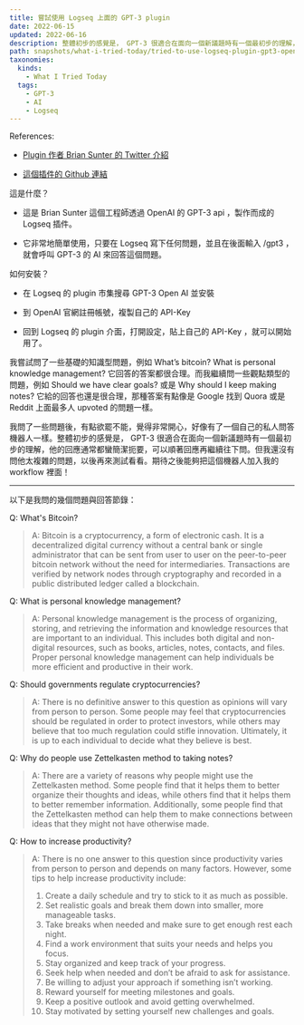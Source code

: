 ```yaml
---
title: 嘗試使用 Logseq 上面的 GPT-3 plugin
date: 2022-06-15
updated: 2022-06-16
description: 整體初步的感覺是， GPT-3 很適合在面向一個新議題時有一個最初步的理解，他的回應通常都蠻簡潔扼要，那種答案有點像是 Google 找到 Quora 或是 Reddit 上面最多人 upvoted 的問題一樣。
path: snapshots/what-i-tried-today/tried-to-use-logseq-plugin-gpt3-openai
taxonomies:
  kinds: 
    - What I Tried Today
  tags: 
    - GPT-3
    - AI
    - Logseq
---
```


References: 

* [Plugin 作者 Brian Sunter 的 Twitter 介紹](https://twitter.com/Bsunter/status/1533658894936907776)

* [這個插件的 Github 連結](https://github.com/briansunter/logseq-plugin-gpt3-openai)

這是什麼？

* 這是 Brian Sunter 這個工程師透過 OpenAI 的 GPT-3 api ，製作而成的 Logseq 插件。

* 它非常地簡單使用，只要在 Logseq 寫下任何問題，並且在後面輸入 /gpt3 ，就會呼叫 GPT-3 的 AI 來回答這個問題。

如何安裝？

* 在 Logseq 的 plugin 市集搜尋 GPT-3 Open AI 並安裝

* 到 OpenAI 官網註冊帳號，複製自己的 API-Key

* 回到 Logseq 的 plugin 介面，打開設定，貼上自己的 API-Key ，就可以開始用了。

我嘗試問了一些基礎的知識型問題，例如 What’s bitcoin? What is personal knowledge management? 它回答的答案都很合理。而我繼續問一些觀點類型的問題，例如 Should we have clear goals? 或是 Why should I keep making notes? 它給的回答也還是很合理，那種答案有點像是 Google 找到 Quora 或是 Reddit 上面最多人 upvoted 的問題一樣。

我問了一些問題後，有點欲罷不能，覺得非常開心，好像有了一個自己的私人問答機器人一樣。整體初步的感覺是， GPT-3 很適合在面向一個新議題時有一個最初步的理解，他的回應通常都蠻簡潔扼要，可以順著回應再繼續往下問。但我還沒有問他太複雜的問題，以後再來測試看看。期待之後能夠把這個機器人加入我的 workflow 裡面！

---

以下是我問的幾個問題與回答節錄：

Q: What's Bitcoin?

> A: Bitcoin is a cryptocurrency, a form of electronic cash. It is a decentralized digital currency without a central bank or single administrator that can be sent from user to user on the peer-to-peer bitcoin network without the need for intermediaries. Transactions are verified by network nodes through cryptography and recorded in a public distributed ledger called a blockchain.

Q: What is personal knowledge management?

> A: Personal knowledge management is the process of organizing, storing, and retrieving the information and knowledge resources that are important to an individual. This includes both digital and non-digital resources, such as books, articles, notes, contacts, and files. Proper personal knowledge management can help individuals be more efficient and productive in their work.

Q: Should governments regulate cryptocurrencies?

> A: There is no definitive answer to this question as opinions will vary from person to person. Some people may feel that cryptocurrencies should be regulated in order to protect investors, while others may believe that too much regulation could stifle innovation. Ultimately, it is up to each individual to decide what they believe is best.

Q: Why do people use Zettelkasten method to taking notes?

> A: There are a variety of reasons why people might use the Zettelkasten method. Some people find that it helps them to better organize their thoughts and ideas, while others find that it helps them to better remember information. Additionally, some people find that the Zettelkasten method can help them to make connections between ideas that they might not have otherwise made.

Q: How to increase productivity?

> A: There is no one answer to this question since productivity varies from person to person and depends on many factors. However, some tips to help increase productivity include:
>   1. Create a daily schedule and try to stick to it as much as possible.
>   2. Set realistic goals and break them down into smaller, more manageable tasks.
>   3. Take breaks when needed and make sure to get enough rest each night.
>   4. Find a work environment that suits your needs and helps you focus.
>   5. Stay organized and keep track of your progress.
>   6. Seek help when needed and don’t be afraid to ask for assistance.
>   7. Be willing to adjust your approach if something isn’t working.
>   8. Reward yourself for meeting milestones and goals.
>   9. Keep a positive outlook and avoid getting overwhelmed.
>  10. Stay motivated by setting yourself new challenges and goals.

